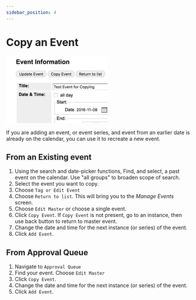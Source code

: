 ```yaml
---
sidebar_position: 4
---
```


# Copy an Event

![copy event](../img/copy-an-event.jpg)

If you are adding an event, or event series, and event from an earlier date is already on the calendar, you can use it to recreate a new event.

## From an Existing event

1. Using the search and date-picker functions, Find, and select, a past event on the calendar. Use "all groups" to broaden scope of search.
2. Select the event you want to copy.
3. Choose `Tag or Edit Event`
4. Choose `Return to list`. This will bring you to the _Manage Events_ screen.
5. Choose `Edit Master` or choose a single event.
6. Click `Copy Event`. If `Copy Event` is not present, go to an instance, then use back button to return to master event.
7. Change the date and time for the next instance (or series) of the event.
8. Click `Add Event`.

## From Approval Queue

1. Navigate to `Approval Queue`
1. Find your event. Choose `Edit Master`
1. Click `Copy Event`.
1. Change the date and time for the next instance (or series) of the event.
1. Click `Add Event`.
